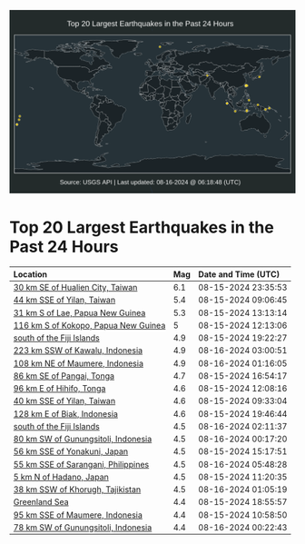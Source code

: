 ![Map](./map.png)

# Top 20 Largest Earthquakes in the Past 24 Hours

| Location | Mag | Date and Time (UTC) |
|:---|:---|:---|
| [30 km SE of Hualien City, Taiwan](https://earthquake.usgs.gov/earthquakes/eventpage/us7000n7b8) | 6.1 | 08-15-2024 23:35:53 |
| [44 km SSE of Yilan, Taiwan](https://earthquake.usgs.gov/earthquakes/eventpage/us7000n74c) | 5.4 | 08-15-2024 09:06:45 |
| [31 km S of Lae, Papua New Guinea](https://earthquake.usgs.gov/earthquakes/eventpage/us7000n75k) | 5.3 | 08-15-2024 13:13:14 |
| [116 km S of Kokopo, Papua New Guinea](https://earthquake.usgs.gov/earthquakes/eventpage/us7000n756) | 5 | 08-15-2024 12:13:06 |
| [south of the Fiji Islands](https://earthquake.usgs.gov/earthquakes/eventpage/us7000n794) | 4.9 | 08-15-2024 19:22:27 |
| [223 km SSW of Kawalu, Indonesia](https://earthquake.usgs.gov/earthquakes/eventpage/us7000n7c7) | 4.9 | 08-16-2024 03:00:51 |
| [108 km NE of Maumere, Indonesia](https://earthquake.usgs.gov/earthquakes/eventpage/us7000n7bp) | 4.9 | 08-16-2024 01:16:05 |
| [86 km SE of Pangai, Tonga](https://earthquake.usgs.gov/earthquakes/eventpage/us7000n77w) | 4.7 | 08-15-2024 16:54:17 |
| [96 km E of Hihifo, Tonga](https://earthquake.usgs.gov/earthquakes/eventpage/us7000n755) | 4.6 | 08-15-2024 12:08:16 |
| [40 km SSE of Yilan, Taiwan](https://earthquake.usgs.gov/earthquakes/eventpage/us7000n74i) | 4.6 | 08-15-2024 09:33:04 |
| [128 km E of Biak, Indonesia](https://earthquake.usgs.gov/earthquakes/eventpage/us7000n792) | 4.6 | 08-15-2024 19:46:44 |
| [south of the Fiji Islands](https://earthquake.usgs.gov/earthquakes/eventpage/us7000n7c2) | 4.5 | 08-16-2024 02:11:37 |
| [80 km SW of Gunungsitoli, Indonesia](https://earthquake.usgs.gov/earthquakes/eventpage/us7000n7bq) | 4.5 | 08-16-2024 00:17:20 |
| [56 km SSE of Yonakuni, Japan](https://earthquake.usgs.gov/earthquakes/eventpage/us7000n763) | 4.5 | 08-15-2024 15:17:51 |
| [55 km SSE of Sarangani, Philippines](https://earthquake.usgs.gov/earthquakes/eventpage/us7000n7d0) | 4.5 | 08-16-2024 05:48:28 |
| [5 km N of Hadano, Japan](https://earthquake.usgs.gov/earthquakes/eventpage/us7000n750) | 4.5 | 08-15-2024 11:20:35 |
| [38 km SSW of Khorugh, Tajikistan](https://earthquake.usgs.gov/earthquakes/eventpage/us7000n7bk) | 4.5 | 08-16-2024 01:05:19 |
| [Greenland Sea](https://earthquake.usgs.gov/earthquakes/eventpage/us7000n78m) | 4.4 | 08-15-2024 18:55:57 |
| [95 km SSE of Maumere, Indonesia](https://earthquake.usgs.gov/earthquakes/eventpage/us7000n74w) | 4.4 | 08-15-2024 10:58:50 |
| [78 km SW of Gunungsitoli, Indonesia](https://earthquake.usgs.gov/earthquakes/eventpage/us7000n7bg) | 4.4 | 08-16-2024 00:22:43 |

